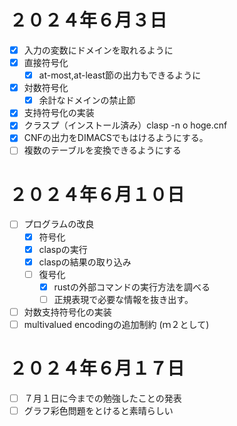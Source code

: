 # ２０２４年６月３日
- [x]  入力の変数にドメインを取れるように
- [x]  直接符号化
    - [x]  at-most,at-least節の出力もできるように
- [x]  対数符号化
    - [x]  余計なドメインの禁止節
- [x]  支持符号化の実装
- [x]  クラスプ（インストール済み）clasp -n o hoge.cnf
- [x]  CNFの出力をDIMACSでもはけるようにする。
- [ ]  複数のテーブルを変換できるようにする

# ２０２４年６月１０日
- [ ] プログラムの改良
    - [x] 符号化
    - [x] claspの実行
    - [x] claspの結果の取り込み
    - [ ] 復号化
      - [x] rustの外部コマンドの実行方法を調べる
      - [ ] 正規表現で必要な情報を抜き出す。
- [ ] 対数支持符号化の実装
- [ ] multivalued encodingの追加制約 (ｍ２として)

# ２０２４年６月１７日
- [ ] ７月１日に今までの勉強したことの発表
- [ ] グラフ彩色問題をとけると素晴らしい
